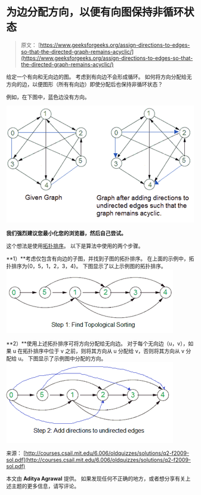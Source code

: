 # 为边分配方向，以便有向图保持非循环状态

> 原文： [https://www.geeksforgeeks.org/assign-directions-to-edges-so-that-the-directed-graph-remains-acyclic/](https://www.geeksforgeeks.org/assign-directions-to-edges-so-that-the-directed-graph-remains-acyclic/)

给定一个有向和无向边的图。 考虑到有向边不会形成循环。 如何将方向分配给无方向的边，以便图形（所有有向边）即使分配后也保持非循环状态？

例如，在下图中，蓝色边没有方向。

![first](img/24ab473aa3943ecf7b07b8cee9a168a4.png)

**我们强烈建议您最小化您的浏览器，然后自己尝试。**

这个想法是使用[拓扑排序](https://www.geeksforgeeks.org/topological-sorting/)。 以下是算法中使用的两个步骤。

**1）**考虑仅包含有向边的子图，并找到子图的拓扑排序。 在上面的示例中，拓扑排序为{0，5，1，2，3，4}。 下图显示了以上示例图的拓扑排序。
![second](img/b6fedf12a50179f05abf289ffef56197.png)

**2）**使用上述拓扑排序可将方向分配给无向边。 对于每个无向边（u，v），如果 u 在拓扑排序中位于 v 之前，则将其方向从 u 分配给 v，否则将其方向从 v 分配给 u。
下图显示了示例图中分配的方向。
![third](img/16b7cd2d083772f2fccb3cea4f4252b0.png)

来源： [http://courses.csail.mit.edu/6.006/oldquizzes/solutions/q2-f2009-sol.pdf](http://courses.csail.mit.edu/6.006/oldquizzes/solutions/q2-f2009-sol.pdf)

本文由 **Aditya Agrawal** 提供。 如果发现任何不正确的地方，或者想分享有关上述主题的更多信息，请写评论。

